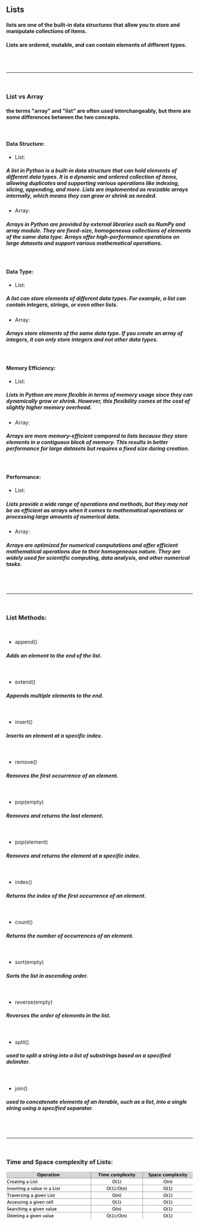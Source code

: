## Lists

#### lists are one of the built-in data structures that allow you to store and manipulate collections of items. 
#### Lists are ordered, mutable, and can contain elements of different types. 
<br>
<br>

---
<br>

### List vs Array

#### the terms "array" and "list" are often used interchangeably, but there are some differences between the two concepts.
<br>

#### Data Structure:
- List: 
##### A list in Python is a built-in data structure that can hold elements of different data types. It is a dynamic and ordered collection of items, allowing duplicates and supporting various operations like indexing, slicing, appending, and more. Lists are implemented as resizable arrays internally, which means they can grow or shrink as needed.
- Array: 
##### Arrays in Python are provided by external libraries such as NumPy and array module. They are fixed-size, homogeneous collections of elements of the same data type. Arrays offer high-performance operations on large datasets and support various mathematical operations.
<br>

#### Data Type:
- List: 
##### A list can store elements of different data types. For example, a list can contain integers, strings, or even other lists.
- Array: 
##### Arrays store elements of the same data type. If you create an array of integers, it can only store integers and not other data types.
<br>

#### Memory Efficiency:
- List: 
##### Lists in Python are more flexible in terms of memory usage since they can dynamically grow or shrink. However, this flexibility comes at the cost of slightly higher memory overhead.
- Array: 
##### Arrays are more memory-efficient compared to lists because they store elements in a contiguous block of memory. This results in better performance for large datasets but requires a fixed size during creation.
<br>

#### Performance:
- List: 
##### Lists provide a wide range of operations and methods, but they may not be as efficient as arrays when it comes to mathematical operations or processing large amounts of numerical data.
- Array: 
##### Arrays are optimized for numerical computations and offer efficient mathematical operations due to their homogeneous nature. They are widely used for scientific computing, data analysis, and other numerical tasks.
<br>
<br>

---
<br>

### List Methods:
<br>

- append()
##### Adds an element to the end of the list.
<br>

- extend()
##### Appends multiple elements to the end.
<br>

- insert()
##### Inserts an element at a specific index.
<br>

- remove()
##### Removes the first occurrence of an element.
<br>

- pop(empty)
##### Removes and returns the last element.
<br>

- pop(element)
##### Removes and returns the element at a specific index.
<br>

- index()
##### Returns the index of the first occurrence of an element.
<br>

- count()
##### Returns the number of occurrences of an element.
<br>

- sort(empty)
##### Sorts the list in ascending order.
<br>

- reverse(empty)
##### Reverses the order of elements in the list.
<br>

- split()
##### used to split a string into a list of substrings based on a specified delimiter.
<br>

- join()
##### used to concatenate elements of an iterable, such as a list, into a single string using a specified separator. 
<br>
<br>

---
<br>

### Time and Space complexity of Lists:
![Lists](../../../../../Assets/Lists.png)
